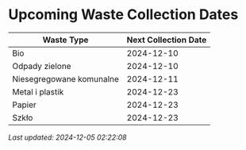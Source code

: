 # Upcoming Waste Collection Dates

| Waste Type | Next Collection Date |
|------------|----------------------|
| Bio | 2024-12-10 |
| Odpady zielone | 2024-12-10 |
| Niesegregowane komunalne | 2024-12-11 |
| Metal i plastik | 2024-12-23 |
| Papier | 2024-12-23 |
| Szkło | 2024-12-23 |


*Last updated: 2024-12-05 02:22:08*
